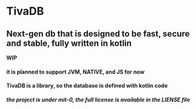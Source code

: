 # TivaDB
## Next-gen db that is designed to be fast, secure and stable, fully written in kotlin
**WIP**

#### it is planned to support JVM, NATIVE, and JS for now

#### TivaDB is a library, so the database is defined with kotlin code

##### the project is under mit-0, the full license is available in the LIENSE file
